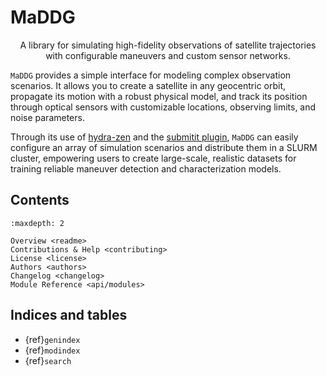 # MaDDG

<p align="center">A library for simulating high-fidelity observations of satellite trajectories with configurable maneuvers and custom sensor networks.</p>

`MaDDG` provides a simple interface for modeling complex observation scenarios. It allows you to create a satellite in any geocentric orbit, propagate its motion with a robust physical model, and track its position through optical sensors with customizable locations, observing limits, and noise parameters.

Through its use of [hydra-zen](https://github.com/mit-ll-responsible-ai/hydra-zen) and the [submitit plugin](https://hydra.cc/docs/plugins/submitit_launcher/), `MaDDG` can easily configure an array of simulation scenarios and distribute them in a SLURM cluster, empowering users to create large-scale, realistic datasets for training reliable maneuver detection and characterization models.

## Contents

```{toctree}
:maxdepth: 2

Overview <readme>
Contributions & Help <contributing>
License <license>
Authors <authors>
Changelog <changelog>
Module Reference <api/modules>
```

## Indices and tables

* {ref}`genindex`
* {ref}`modindex`
* {ref}`search`

[Sphinx]: http://www.sphinx-doc.org/
[Markdown]: https://daringfireball.net/projects/markdown/
[reStructuredText]: http://www.sphinx-doc.org/en/master/usage/restructuredtext/basics.html
[MyST]: https://myst-parser.readthedocs.io/en/latest/
